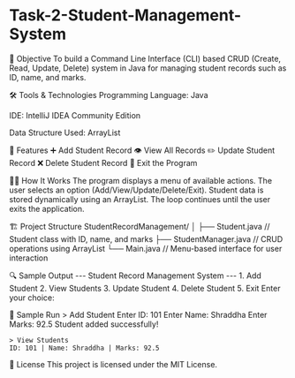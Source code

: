 # Task-2-Student-Management-System

📌 Objective
    To build a Command Line Interface (CLI) based CRUD (Create, Read, Update, Delete) system in Java for managing student records such as ID, name, and marks.

🛠️ Tools & Technologies
    Programming Language: Java

IDE: IntelliJ IDEA Community Edition

Data Structure Used: ArrayList

🧾 Features
    ➕ Add Student Record
    👁️ View All Records
    ✏️ Update Student Record
    ❌ Delete Student Record
    🚪 Exit the Program

🧑‍💻 How It Works
     The program displays a menu of available actions.
     The user selects an option (Add/View/Update/Delete/Exit).
     Student data is stored dynamically using an ArrayList.
     The loop continues until the user exits the application.

🏗️ Project Structure
    StudentRecordManagement/
    │
    ├── Student.java           // Student class with ID, name, and marks
    ├── StudentManager.java    // CRUD operations using ArrayList
    └── Main.java              // Menu-based interface for user interaction

🔍 Sample Output
    --- Student Record Management System ---
    1. Add Student
    2. View Students
    3. Update Student
    4. Delete Student
    5. Exit
   Enter your choice:
   
🧪 Sample Run
    > Add Student
    Enter ID: 101
    Enter Name: Shraddha
    Enter Marks: 92.5
    Student added successfully!

    > View Students
    ID: 101 | Name: Shraddha | Marks: 92.5
    

📄 License
This project is licensed under the MIT License.

